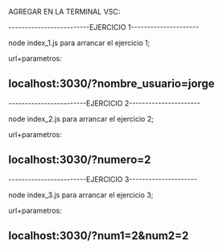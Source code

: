  AGREGAR EN LA TERMINAL VSC: 
 
 -------------------------EJERCICIO 1---------------------
 
 node index_1.js para arrancar el ejercicio 1;
 
 url+parametros: 
 
 localhost:3030/?nombre_usuario=jorge
 ---------------------------------------------------------
 
 ------------------------EJERCICIO 2----------------------
 
 node index_2.js para arrancar el ejercicio 2;
 
 url+parametros: 
 
 localhost:3030/?numero=2
 --------------------------------------------------------
 
 
 ------------------------EJERCICIO 3---------------------
 
 node index_3.js para arrancar el ejercicio 3;  
 
 url+parametros: 
 
 localhost:3030/?num1=2&num2=2
 --------------------------------------------------------
 
